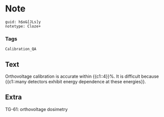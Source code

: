 # Note
```
guid: h$o&[JLs]y
notetype: Cloze+
```

### Tags
```
Calibration_QA
```

## Text
Orthovoltage calibration is accurate within {{c1::4}}%.  It is difficult because {{c1::many detectors exhibit energy dependence at these energies}}.

## Extra
TG-61: orthovoltage dosimetry
